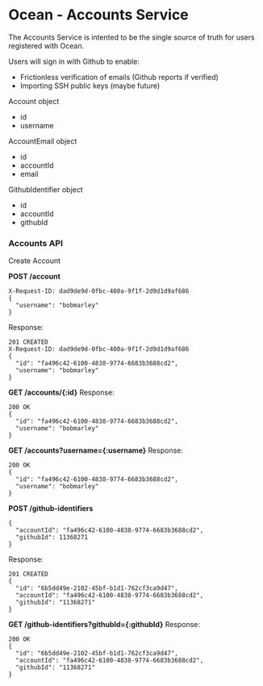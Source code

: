 # Ocean - Accounts Service

The Accounts Service is intented to be the single source of truth for users registered with Ocean. 

Users will sign in with Github to enable:
* Frictionless verification of emails (Github reports if verified)
* Importing SSH public keys (maybe future)

Account object
* id
* username

AccountEmail object
* id
* accountId
* email

GithubIdentifier object
* id
* accountId
* githubId

### Accounts API

Create Account

**POST /account**
```
X-Request-ID: dad9de9d-0fbc-400a-9f1f-2d9d1d9af686
{
  "username": "bobmarley"
}
```

Response:
```
201 CREATED
X-Request-ID: dad9de9d-0fbc-400a-9f1f-2d9d1d9af686
{
  "id": "fa496c42-6100-4838-9774-6683b3688cd2",
  "username": "bobmarley"
}
```

**GET /accounts/{:id}**
Response:
```
200 OK
{
  "id": "fa496c42-6100-4838-9774-6683b3688cd2",
  "username": "bobmarley"
}
```

**GET /accounts?username={:username}**
Response:
```
200 OK
{
  "id": "fa496c42-6100-4838-9774-6683b3688cd2",
  "username": "bobmarley"
}
```

**POST /github-identifiers**
```
{
  "accountId": "fa496c42-6100-4838-9774-6683b3688cd2",
  "githubId": 11368271
}
```
Response:
```
201 CREATED
{
  "id": "6b5dd49e-2102-45bf-b1d1-762cf3ca9d47",
  "accountId": "fa496c42-6100-4838-9774-6683b3688cd2",
  "githubId": "11368271"
}
```

**GET /github-identifiers?githubId={:githubId}**
Response:
```
200 OK
{
  "id": "6b5dd49e-2102-45bf-b1d1-762cf3ca9d47",
  "accountId": "fa496c42-6100-4838-9774-6683b3688cd2",
  "githubId": "11368271"
}
```
